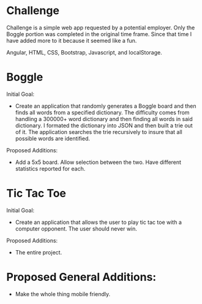 # Challenge

Challenge is a simple web app requested by a potential employer. Only the Boggle portion was completed in the original time frame. Since that time I have added more to it because it seemed like a fun. 


Angular, HTML, CSS, Bootstrap, Javascript, and localStorage. 


# Boggle 

Initial Goal:
- Create an application that randomly generates a Boggle board and then finds all words from a specified dictionary. The difficulty comes from handling a 300000+ word dictionary and then finding all words in said dictionary. 
	I formated the dictionary into JSON and then built a trie out of it. The application searches the trie recursively to insure that all possible words are identified. 

Proposed Additions: 
- Add a 5x5 board. Allow selection between the two. Have different statistics reported for each.


# Tic Tac Toe 

Initial Goal:
- Create an application that allows the user to play tic tac toe with a computer opponent. The user should never win.

Proposed Additions:
- The entire project. 

# Proposed General Additions:
- Make the whole thing mobile friendly.
